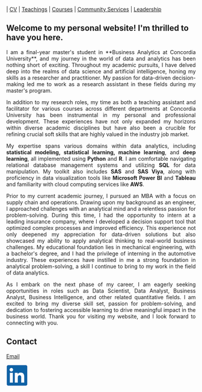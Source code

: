 | [CV](cv.pdf) | [Teachings](teachings.md) | [Courses](courses.md) | [Community Services](services.md) | [Leadership](leadership.md)

## Welcome to my personal website! I'm thrilled to have you here.
<div align="justify">
I am a final-year master's student in **Business Analytics at Concordia University**, and my journey in the world of data and analytics has been nothing short of exciting. Throughout my academic pursuits, I have delved deep into the realms of data science and artificial intelligence, honing my skills as a researcher and practitioner. My passion for data-driven decision-making led me to work as a research assistant in these fields during my master's program.

In addition to my research roles, my time as both a teaching assistant and facilitator for various courses across different departments at Concordia University has been instrumental in my personal and professional development. These experiences have not only expanded my horizons within diverse academic disciplines but have also been a crucible for refining crucial soft skills that are highly valued in the industry job market.

My expertise spans various domains within data analytics, including **statistical modeling, statistical learning, machine learning**, and **deep learning**, all implemented using **Python** and **R**. I am comfortable navigating relational database management systems and utilizing **SQL** for data manipulation. My toolkit also includes **SAS** and **SAS Viya**, along with proficiency in data visualization tools like **Microsoft Power BI** and **Tableau** and familiarity with cloud computing services like **AWS**.

Prior to my current academic journey, I pursued an MBA with a focus on supply chain and operations. Drawing upon my background as an engineer, I approached challenges with an analytical mind and a relentless passion for problem-solving. During this time, I had the opportunity to intern at a leading insurance company, where I developed a decision support tool that optimized complex processes and improved efficiency. This experience not only deepened my appreciation for data-driven solutions but also showcased my ability to apply analytical thinking to real-world business challenges. My educational foundation lies in mechanical engineering, with a bachelor's degree, and I had the privilege of interning in the automotive industry. These experiences have instilled in me a strong foundation in analytical problem-solving, a skill I continue to bring to my work in the field of data analytics.

As I embark on the next phase of my career, I am eagerly seeking opportunities in roles such as Data Scientist, Data Analyst, Business Analyst, Business Intelligence, and other related quantitative fields. I am excited to bring my diverse skill set, passion for problem-solving, and dedication to fostering accessible learning to drive meaningful impact in the business world. Thank you for visiting my website, and I look forward to connecting with you.
</div>

## Contact

[Email](amirhoseyn.saryazdi@gmail.com)

[![alt text](linkedin.png)](https://www.linkedin.com/ "LinkedIn")
